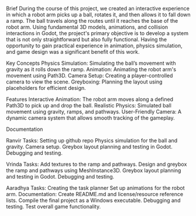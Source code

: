 Brief
During the course of this project, we created an interactive experience in which a robot arm picks up a ball, rotates it, and then allows it to fall down a ramp. The ball travels along the routes until it reaches the base of the robot arm. Using fundamental 3D models, animations, and collision interactions in Godot, the project's primary objective is to develop a system that is not only straightforward but also fully functional. Having the opportunity to gain practical experience in animation, physics simulation, and game design was a significant benefit of this work.

Key Concepts
Physics Simulation: Simulating the ball’s movement with gravity as it rolls down the ramp.
Animation: Animating the robot arm's movement using Path3D.
Camera Setup: Creating a player-controlled camera to view the scene.
Greyboxing: Planning the layout using placeholders for efficient design.

Features
Interactive Animation: The robot arm moves along a defined Path3D to pick up and drop the ball.
Realistic Physics: Simulated ball movement using gravity, ramps, and pathways.
User-Friendly Camera: A dynamic camera system that allows smooth tracking of the gameplay.

Documentation

Ranvir
Tasks:
Setting up github repo
Physics simulation for the ball and gravity.
Camera setup.
Greybox layout planning and testing in Godot.
Debugging and testing.

Vrinda
Tasks:
Add textures to the ramp and pathways.
Design and greybox the ramp and pathways using MeshInstance3D.
Greybox layout planning and testing in Godot.
Debugging and testing.

Aaradhya
Tasks:
Creating the task planner
Set up animations for the robot arm.
Documentation: Create README.md and license/resource reference lists.
Compile the final project as a Windows executable.
Debugging and testing.
Test overall game functionality.

